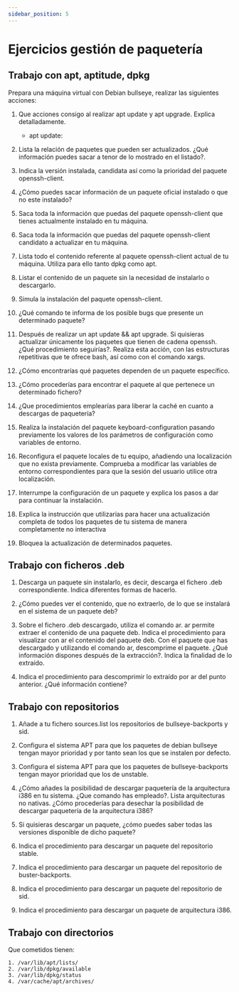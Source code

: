 ```yaml
---
sidebar_position: 5
---
```


# Ejercicios gestión de paquetería

## Trabajo con apt, aptitude, dpkg


Prepara una máquina virtual con Debian bullseye, realizar las siguientes acciones:

1. Que acciones consigo al realizar apt update y apt upgrade. Explica detalladamente.

    * apt update: 

2. Lista la relación de paquetes que pueden ser actualizados. ¿Qué información puedes sacar a tenor de lo mostrado en el listado?.

3. Indica la versión instalada, candidata así como la prioridad del paquete openssh-client.

4. ¿Cómo puedes sacar información de un paquete oficial instalado o que no este instalado?

5. Saca toda la información que puedas del paquete openssh-client que tienes actualmente instalado en tu máquina.

6. Saca toda la información que puedas del paquete openssh-client candidato a actualizar en tu máquina.

7. Lista todo el contenido referente al paquete openssh-client actual de tu máquina. Utiliza para ello tanto dpkg como apt.

8. Listar el contenido de un paquete sin la necesidad de instalarlo o descargarlo.

9. Simula la instalación del paquete openssh-client.

10. ¿Qué comando te informa de los posible bugs que presente un determinado paquete?

11. Después de realizar un apt update && apt upgrade. Si quisieras actualizar únicamente los paquetes que tienen de cadena openssh. ¿Qué procedimiento seguirías?. Realiza esta acción, con las estructuras repetitivas que te ofrece bash, así como con el comando xargs.

12. ¿Cómo encontrarías qué paquetes dependen de un paquete específico.

13. ¿Cómo procederías para encontrar el paquete al que pertenece un determinado fichero?

14. ¿Que procedimientos emplearías para liberar la caché en cuanto a descargas de paquetería?

15. Realiza la instalación del paquete keyboard-configuration pasando previamente los valores de los parámetros de configuración como variables de entorno.

16. Reconfigura el paquete locales de tu equipo, añadiendo una localización que no exista previamente. Comprueba a modificar las variables de entorno correspondientes para que la sesión del usuario utilice otra localización.

17. Interrumpe la configuración de un paquete y explica los pasos a dar para continuar la instalación.

18. Explica la instrucción que utilizarías para hacer una actualización completa de todos los paquetes de tu sistema de manera completamente no interactiva

19. Bloquea la actualización de determinados paquetes.

## Trabajo con ficheros .deb

1. Descarga un paquete sin instalarlo, es decir, descarga el fichero .deb correspondiente. Indica diferentes formas de hacerlo.

2. ¿Cómo puedes ver el contenido, que no extraerlo, de lo que se instalará en el sistema de un paquete deb?

3. Sobre el fichero .deb descargado, utiliza el comando ar. ar permite extraer el contenido de una paquete deb. Indica el procedimiento para visualizar con ar el contenido del paquete deb. Con el paquete que has descargado y utilizando el comando ar, descomprime el paquete. ¿Qué información dispones después de la extracción?. Indica la finalidad de lo extraído.

4. Indica el procedimiento para descomprimir lo extraído por ar del punto anterior. ¿Qué información contiene?

## Trabajo con repositorios

1. Añade a tu fichero sources.list los repositorios de bullseye-backports y sid.

2. Configura el sistema APT para que los paquetes de debian bullseye tengan mayor prioridad y por tanto sean los que se instalen por defecto.

3. Configura el sistema APT para que los paquetes de bullseye-backports tengan mayor prioridad que los de unstable.

4. ¿Cómo añades la posibilidad de descargar paquetería de la arquitectura i386 en tu sistema. ¿Que comando has empleado?. Lista arquitecturas no nativas. ¿Cómo procederías para desechar la posibilidad de descargar paquetería de la arquitectura i386?

5. Si quisieras descargar un paquete, ¿cómo puedes saber todas las versiones disponible de dicho paquete?

6. Indica el procedimiento para descargar un paquete del repositorio stable.

7. Indica el procedimiento para descargar un paquete del repositorio de buster-backports.

8. Indica el procedimiento para descargar un paquete del repositorio de sid.

9. Indica el procedimiento para descargar un paquete de arquitectura i386.

## Trabajo con directorios

Que cometidos tienen:

    1. /var/lib/apt/lists/
    2. /var/lib/dpkg/available
    3. /var/lib/dpkg/status
    4. /var/cache/apt/archives/